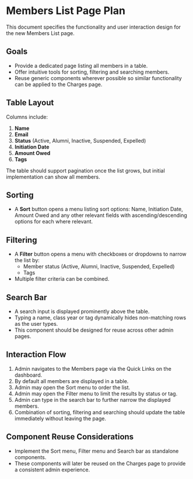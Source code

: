 # Members List Page Plan

This document specifies the functionality and user interaction design for the new Members List page.

## Goals

- Provide a dedicated page listing all members in a table.
- Offer intuitive tools for sorting, filtering and searching members.
- Reuse generic components wherever possible so similar functionality can be applied to the Charges page.

## Table Layout

Columns include:

1. **Name**
2. **Email**
3. **Status** (Active, Alumni, Inactive, Suspended, Expelled)
4. **Initiation Date**
5. **Amount Owed**
6. **Tags** 

The table should support pagination once the list grows, but initial implementation can show all members.

## Sorting

- A **Sort** button opens a menu listing sort options: Name, Initiation Date, Amount Owed and any other relevant fields with ascending/descending options for each where relevant.

## Filtering

- A **Filter** button opens a menu with checkboxes or dropdowns to narrow the list by:
  - Member status (Active, Alumni, Inactive, Suspended, Expelled)
  - Tags
- Multiple filter criteria can be combined.

## Search Bar

- A search input is displayed prominently above the table.
- Typing a name, class year or tag dynamically hides non-matching rows as the user types.
- This component should be designed for reuse across other admin pages.

## Interaction Flow

1. Admin navigates to the Members page via the Quick Links on the dashboard.
2. By default all members are displayed in a table.
3. Admin may open the Sort menu to order the list.
4. Admin may open the Filter menu to limit the results by status or tag.
5. Admin can type in the search bar to further narrow the displayed members.
6. Combination of sorting, filtering and searching should update the table immediately without leaving the page.

## Component Reuse Considerations

- Implement the Sort menu, Filter menu and Search bar as standalone components.
- These components will later be reused on the Charges page to provide a consistent admin experience.

